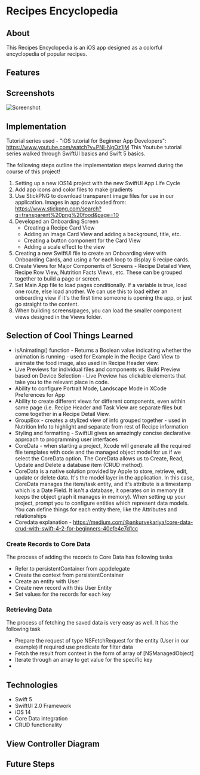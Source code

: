 #  Recipes Encyclopedia

## About

This Recipes Encyclopedia is an iOS app designed as a colorful encyclopedia of popular recipes. 

## Features

## Screenshots
![Screenshot](screen.png?raw=true "Optional Title")

## Implementation 
Tutorial series used - "iOS tutorial for Beginner App Developers": https://www.youtube.com/watch?v=PNI-NgOz1jM
This Youtube tutorial series walked through SwiftUI basics and Swift 5 basics. 


The following steps outline the implementation steps learned during the course of this project!

1. Setting up a new iOS14 project with the new SwiftUI App Life Cycle
2. Add app icons and color files to make gradients
3. Use StickPNG to download transparent image files for use in our application. Images in app downloaded from: https://www.stickpng.com/search?q=transparent%20png%20food&page=10
4. Developed an Onboarding Screen
    - Creating a Recipe Card View
    - Adding an image Card View and adding a background, title, etc.
    - Creating a button component for the Card View
    - Adding a scale effect to the view
5. Creating a new SwiftUI file to create an Onboarding view with Onboarding Cards, and using a for each loop to display 6 recipe cards.
6. Create Views for Major Components of Screens - Recipe Detailed View, Recipe Row View, Nutrition Facts Views, etc. These can be grouped together to build a page or screen. 
7. Set Main App file to load pages conditionally. If a variable is true, load one route, else load another. We can use this to load either an onboarding view if it's the first time someone is opening the app, or just go straight to the content. 
8. When building screens/pages, you can load the smaller component views designed in the Views folder. 

## Selection of Cool Things Learned
- isAnimating() function - Returns a Boolean value indicating whether the animation is running - used for Example in the Recipe Card View to animate the food image, also used iin Recipe Header view. 
- Live Previews for individual files and components vs. Build Preview based on Device Selection - Live Preview has clickable elements that take you to the relevant place in code. 
- Ability to configure Portrait Mode, Landscape Mode in XCode Preferences for App
- Ability to create different views for different components, even within same page (i.e. Recipe Header and Task View are separate files but come together in a Recipe Detail View.
- GroupBox - creates a stylized view of info grouped together - used in Nutrition Info to highlight and separate from rest of Recipe information
- Styling and formatting - SwiftUI gives an amazingly concise declarative approach to programming user interfaces
- CoreData - when starting a project, Xcode will generate all the required file templates with code and the managed object model for us if we select the CoreData option. The CoreData allows us to Create, Read, Update and Delete a database item (CRUD method). 
-  CoreData is a native solution provided by Apple to store, retrieve, edit, update or delete data. It's the model layer in the application. In this case, CoreData manages the item/task entity, and it's attribute is a timestamp which is a Date Field. It isn't a database, it operates on in memory (it keeps the object graph it manages in memory). When setting up your project, prompt you to configure entities which represent data models. You can define things for each entity there, like the Attributes and relationships
-  Coredata explanation - https://medium.com/@ankurvekariya/core-data-crud-with-swift-4-2-for-beginners-40efe4e7d1cc
### Create Records to Core Data
The process of adding the records to Core Data has following tasks
- Refer to persistentContainer from appdelegate
- Create the context from persistentContainer
- Create an entity with User
- Create new record with this User Entity
- Set values for the records for each key

### Retrieving Data
   The process of fetching the saved data is very easy as well. It has the following task
- Prepare the request of type NSFetchRequest for the entity (User in our example)
if required use predicate for filter data
- Fetch the result from context in the form of array of [NSManagedObject]
- Iterate through an array to get value for the specific key
- 
## Technologies
- Swift 5
- SwiftUI 2.0 Framework
- iOS 14
- Core Data integration
- CRUD functionality

## View Controller Diagram

## Future Steps




